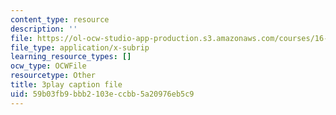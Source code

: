 ```yaml
---
content_type: resource
description: ''
file: https://ol-ocw-studio-app-production.s3.amazonaws.com/courses/16-687-private-pilot-ground-school-january-iap-2019/59b03fb9bbb2103eccbb5a20976eb5c9_s67DO7fFM14.srt
file_type: application/x-subrip
learning_resource_types: []
ocw_type: OCWFile
resourcetype: Other
title: 3play caption file
uid: 59b03fb9-bbb2-103e-ccbb-5a20976eb5c9
---
```

